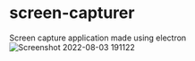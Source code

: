 # screen-capturer
Screen capture application made using electron
![Screenshot 2022-08-03 191122](https://user-images.githubusercontent.com/102578693/182690280-8ac3c4aa-721c-4df6-80ff-5d59dc1f4c1a.png)
